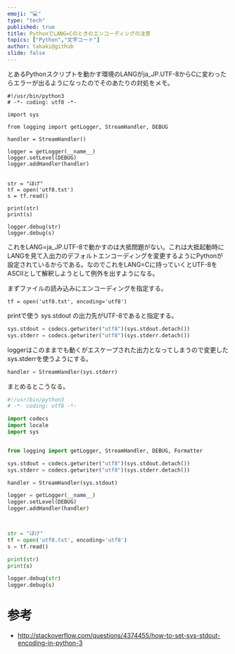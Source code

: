 ```yaml
---
emoji: "💻"
type: "tech"
published: true
title: PythonでLANG=Cのときのエンコーディングの注意
topics: ["Python","文字コード"]
author: takaki@github
slide: false
---
```

とあるPythonスクリプトを動かす環境のLANGがja_JP.UTF-8からCに変わったらエラーが出るようになったのでそのあたりの対処をメモ。

```py3
#!/usr/bin/python3
# -*- coding: utf8 -*-

import sys

from logging import getLogger, StreamHandler, DEBUG

handler = StreamHandler()

logger = getLogger(__name__)
logger.setLevel(DEBUG)
logger.addHandler(handler)


str = "ほげ"
tf = open('utf8.txt')
s = tf.read()

print(str)
print(s)

logger.debug(str)
logger.debug(s)
```
これをLANG=ja_JP.UTF-8で動かすのは大抵問題がない。これは大抵起動時にLANGを見て入出力のデフォルトエンコーディングを変更するようにPythonが設定されているからである。なのでこれをLANG=Cに持っていくとUTF-8をASCIIとして解釈しようとして例外を出すようになる。

まずファイルの読み込みにエンコーディングを指定する。

```py3
tf = open('utf8.txt', encoding='utf8')
```

printで使う sys.stdout の出力先がUTF-8であると指定する。

```py
sys.stdout = codecs.getwriter("utf8")(sys.stdout.detach())
sys.stderr = codecs.getwriter("utf8")(sys.stderr.detach())
```

loggerはこのままでも動くがエスケープされた出力となってしまうので変更したsys.stderrを使うようにする。

```py
handler = StreamHandler(sys.stderr)
```

まとめるとこうなる。

```py
#!/usr/bin/python3
# -*- coding: utf8 -*-

import codecs
import locale
import sys


from logging import getLogger, StreamHandler, DEBUG, Formatter

sys.stdout = codecs.getwriter("utf8")(sys.stdout.detach())
sys.stderr = codecs.getwriter("utf8")(sys.stderr.detach())

handler = StreamHandler(sys.stdout)

logger = getLogger(__name__)
logger.setLevel(DEBUG)
logger.addHandler(handler)



str = "ほげ"
tf = open('utf8.txt', encoding='utf8')
s = tf.read()

print(str)
print(s)

logger.debug(str)
logger.debug(s)
```
# 参考
* http://stackoverflow.com/questions/4374455/how-to-set-sys-stdout-encoding-in-python-3

